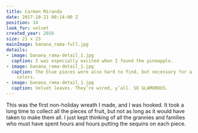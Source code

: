 ```yaml
---
title: Carmen Miranda
date: 2017-10-21 00:14:00 Z
position: 14
look_for: velvet
created_year: 2016
size: 21 x 23
mainImage: banana_rama-full.jpg
details:
- image: banana_rama-detail_1.jpg
  caption: I was especially excited when I found the pineapple.
- image: banana_rama-detail_1.jpg
  caption: The blue pieces were also hard to find, but necessary for a good mix of
    colors.
- image: banana_rama-detail_1.jpg
  caption: Velvet leaves. They’re wired, y’all. SO GLAMOROUS.
---
```


This was the first non-holiday wreath I made, and I was hooked. It took a long time to collect all the pieces of fruit, but not as long as it would have taken to make them all. I just kept thinking of all the grannies and families who must have spent hours and hours putting the sequins on each piece.
